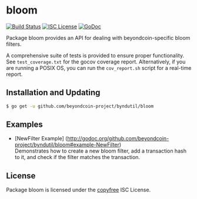 bloom
=====

[![Build Status](http://img.shields.io/travis/beyondcoin-project/byndutil.svg)](https://travis-ci.org/beyondcoin-project/byndutil) 
[![ISC License](http://img.shields.io/badge/license-ISC-blue.svg)](http://copyfree.org)
[![GoDoc](http://img.shields.io/badge/godoc-reference-blue.svg)](http://godoc.org/github.com/beyondcoin-project/byndutil/bloom)

Package bloom provides an API for dealing with beyondcoin-specific bloom filters.

A comprehensive suite of tests is provided to ensure proper functionality.  See
`test_coverage.txt` for the gocov coverage report.  Alternatively, if you are
running a POSIX OS, you can run the `cov_report.sh` script for a real-time
report.

## Installation and Updating

```bash
$ go get -u github.com/beyondcoin-project/byndutil/bloom
```

## Examples

* [NewFilter Example]
  (http://godoc.org/github.com/beyondcoin-project/byndutil/bloom#example-NewFilter)  
  Demonstrates how to create a new bloom filter, add a transaction hash to it,
  and check if the filter matches the transaction.

## License

Package bloom is licensed under the [copyfree](http://copyfree.org) ISC
License.

